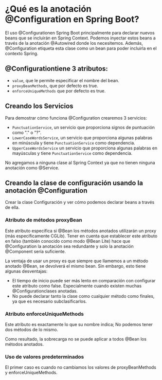 # ¿Qué es la anotación @Configuration en Spring Boot?
El uso @Configurationen Spring Boot principalmente para declarar nuevos beans que se 
incluirán en Spring Context. 
Podemos inyectar estos beans a través de la anotación @Autowired donde los necesitemos. 
Además, @Configuration etiqueta esta clase como un bean para poder incluirla en el 
contexto Spring.

## @Configurationtiene 3 atributos:
- `value`, que le permite especificar el nombre del bean.
- `proxyBeanMethods`, que por defecto es true.
- `enforceUniqueMethods` que por defecto es true.

## Creando los Servicios
Para demostrar cómo funciona @Configuration crearemos 3 servicios:
- `PunctuationService`, un servicio que proporciona signos de puntuación como "." o "?".
- `LowerCaseWordsService`, un servicio que proporciona algunas palabras en minúscula y tiene `PunctuationService` como dependencia.
- `UpperCaseWordsService` un servicio que proporciona algunas palabras en mayúsculas y tiene `PunctuationService` como dependencia.

No agregamos a ninguna clase al Spring Context ya que no tienen ninguna anotación como @Service.

## Creando la clase de configuración usando la anotación @Configuration
Crear la clase Configuración y ver cómo podemos declarar beans a través de ella. 

### Atributo de métodos proxyBean
Este atributo especifica si @Bean los métodos anotados utilizarán un proxy (más específicamente CGLib). 
Tener en cuenta que establecer este atributo en falso (también conocido como modo @Bean Lite) 
hace que @Configuration la anotación sea redundante y solo la anotación @Component sería suficiente.

La ventaja de usar un proxy es que siempre que llamemos a un método anotado @Bean, se devolverá el mismo bean. 
Sin embargo, esto tiene algunas desventajas:

- El tiempo de inicio puede ser más lento en comparación con configurar este atributo como false. 
  Especialmente cuando existen muchas @Configurationclases anotadas.
- No puede declarar tanto la clase como cualquier método como finales, ya que es necesario subclasificarlos.

### Atributo enforceUniqueMethods
Este atributo es exactamente lo que su nombre indica; No podemos tener dos métodos de lo mismo.

Como resultado, la sobrecarga no se puede aplicar a todos @Bean los métodos anotados.

### Uso de valores predeterminados
El primer caso es cuando no cambiamos los valores de proxyBeanMethods y enforceUniqueMethods.